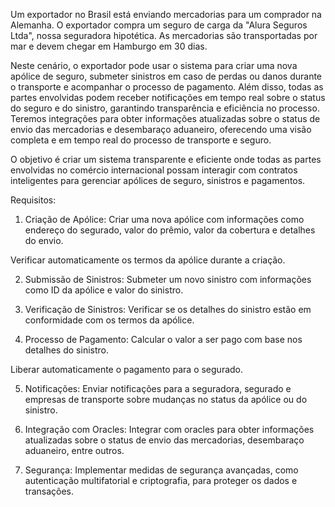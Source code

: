 Um exportador no Brasil está enviando mercadorias para um comprador na Alemanha. O exportador compra um seguro de carga da "Alura Seguros Ltda", nossa seguradora hipotética. As mercadorias são transportadas por mar e devem chegar em Hamburgo em 30 dias.

Neste cenário, o exportador pode usar o sistema para criar uma nova apólice de seguro, submeter sinistros em caso de perdas ou danos durante o transporte e acompanhar o processo de pagamento. Além disso, todas as partes envolvidas podem receber notificações em tempo real sobre o status do seguro e do sinistro, garantindo transparência e eficiência no processo. Teremos integrações para obter informações atualizadas sobre o status de envio das mercadorias e desembaraço aduaneiro, oferecendo uma visão completa e em tempo real do processo de transporte e seguro.

O objetivo é criar um sistema transparente e eficiente onde todas as partes envolvidas no comércio internacional possam interagir com contratos inteligentes para gerenciar apólices de seguro, sinistros e pagamentos.

Requisitos:

1. Criação de Apólice:
Criar uma nova apólice com informações como endereço do segurado, valor do prêmio, valor da cobertura e detalhes do envio.

Verificar automaticamente os termos da apólice durante a criação.

2. Submissão de Sinistros:
Submeter um novo sinistro com informações como ID da apólice e valor do sinistro.

3. Verificação de Sinistros:
Verificar se os detalhes do sinistro estão em conformidade com os termos da apólice.

4. Processo de Pagamento:
Calcular o valor a ser pago com base nos detalhes do sinistro.

Liberar automaticamente o pagamento para o segurado.

5. Notificações:
Enviar notificações para a seguradora, segurado e empresas de transporte sobre mudanças no status da apólice ou do sinistro.

6. Integração com Oracles:
Integrar com oracles para obter informações atualizadas sobre o status de envio das mercadorias, desembaraço aduaneiro, entre outros.

7. Segurança:
Implementar medidas de segurança avançadas, como autenticação multifatorial e criptografia, para proteger os dados e transações.